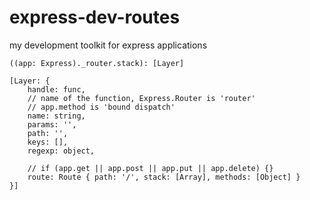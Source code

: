 # express-dev-routes
my development toolkit for express applications

```
((app: Express)._router.stack): [Layer]

[Layer: {
    handle: func,
    // name of the function, Express.Router is 'router'
    // app.method is 'bound dispatch'
    name: string,
    params: '',
    path: '',
    keys: [],
    regexp: object,

    // if (app.get || app.post || app.put || app.delete) {}
    route: Route { path: '/', stack: [Array], methods: [Object] }
}]

```